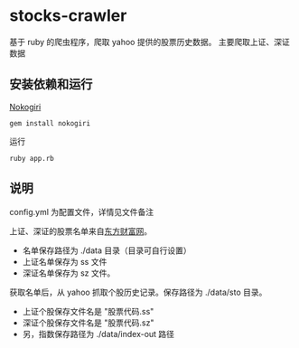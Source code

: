 # stocks-crawler
基于 ruby 的爬虫程序，爬取 yahoo 提供的股票历史数据。
主要爬取上证、深证数据

## 安装依赖和运行

[Nokogiri](https://github.com/sparklemotion/nokogiri)

    gem install nokogiri

运行

    ruby app.rb

## 说明

config.yml 为配置文件，详情见文件备注

上证、深证的股票名单来自[东方财富网](http://www.eastmoney.com)。

* 名单保存路径为 ./data 目录（目录可自行设置）
* 上证名单保存为 ss 文件
* 深证名单保存为 sz 文件。

获取名单后，从 yahoo 抓取个股历史记录。保存路径为 ./data/sto 目录。

* 上证个股保存文件名是 "股票代码.ss"
* 深证个股保存文件名是 "股票代码.sz"
* 另，指数保存路径为 ./data/index-out 路径
